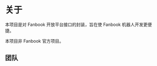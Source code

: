 ---
---

<script lang="ts" setup>
import { VPTeamMembers } from 'vitepress/theme';
const members = [{
  avatar: 'https://avatars.githubusercontent.com/u/99722991',
  name: '凯凯本凯',
  title: '维护者',
  links: [
    { icon: 'github', link: 'https://github.com/kaikaibenkai' },
  ],
}];
</script>

# 关于

本项目是对 Fanbook 开放平台接口的封装，旨在使 Fanbook 机器人开发更便捷。

本项目非 Fanbook 官方项目。

## 团队

<VPTeamMembers :members='members' />
